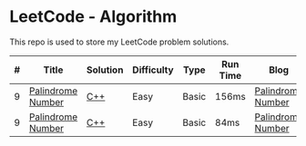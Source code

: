 # LeetCode - Algorithm
This repo is used to store my LeetCode problem solutions.

| # | Title | Solution | Difficulty | Type | Run Time| Blog |
|---| ----- | -------- | ---------- |--------|------|------|
| 9 |[Palindrome Number][9]| [C++][900] | Easy | Basic | 156ms |[Palindrome Number][920]|
| 9 |[Palindrome Number][9]| [C++][901] | Easy | Basic | 84ms |[Palindrome Number][920]|




[9]: https://leetcode.com/problems/palindrome-number/
[900]: https://github.com/MummyDing/LeetCode/blob/master/C%2B%2B/Palindrome_Number/main.cpp
[901]: https://github.com/MummyDing/LeetCode/blob/master/C%2B%2B/Palindrome_Number_1/main.cpp
[920]: http://blog.csdn.net/mummyding/article/details/50420204
